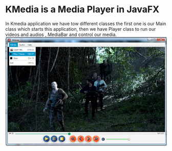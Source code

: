 # KMedia is a Media Player in JavaFX
In Kmedia application we have tow different classes the first one is our Main class which starts this application, then we have Player class to run our videos and audios , MediaBar and control our media.
![alt text](https://github.com/chinakoma2/KMedia-Player-javaFX/blob/master/KMedia.png)
